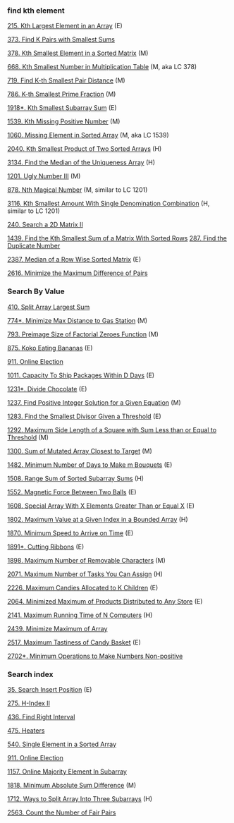 
### find kth element

[215. Kth Largest Element in an Array](https://github.com/tatadyj/leetcode/tree/main/215.kth-largest-element-in-an-array) (E)

[373. Find K Pairs with Smallest Sums]()

[378. Kth Smallest Element in a Sorted Matrix](https://github.com/tatadyj/leetcode/tree/main/378.kth-smallest-element-in-a-sorted-matrix) (M)

[668. Kth Smallest Number in Multiplication Table](https://github.com/tatadyj/leetcode/tree/main/668.kth-smallest-number-in-multiplication-table) (M, aka LC 378)

[719. Find K-th Smallest Pair Distance](https://github.com/tatadyj/leetcode/tree/main/719.find-k-th-smallest-pair-distance) (M)

[786. K-th Smallest Prime Fraction](https://github.com/tatadyj/leetcode/tree/main/786.k-th-smallest-prime-fraction) (M)

[1918*. Kth Smallest Subarray Sum](https://github.com/tatadyj/leetcode/tree/main/1918.kth-smallest-subarray-sum) (E)

[1539. Kth Missing Positive Number](https://github.com/tatadyj/leetcode/tree/main/1539.kth-missing-positive-number) (M)

[1060. Missing Element in Sorted Array](https://github.com/tatadyj/leetcode/tree/main/1060.missing-element-in-sorted-array) (M, aka LC 1539)

[2040. Kth Smallest Product of Two Sorted Arrays](https://github.com/tatadyj/leetcode/tree/main/2040.kth-smallest-product-of-two-sorted-arrays) (H)

[3134. Find the Median of the Uniqueness Array](https://github.com/tatadyj/leetcode/tree/main/3134.find-the-median-of-the-uniqueness-array) (H)

[1201. Ugly Number III](https://github.com/tatadyj/leetcode/tree/main/1201.ugly-number-iii) (M)

[878. Nth Magical Number](https://github.com/tatadyj/leetcode/tree/main/878.nth-magical-number) (M, similar to LC 1201)

[3116. Kth Smallest Amount With Single Denomination Combination](https://github.com/tatadyj/leetcode/tree/main/3116.kth-smallest-amount-with-single-denomination-combination) (H, similar to LC 1201)

[240. Search a 2D Matrix II]()

[1439. Find the Kth Smallest Sum of a Matrix With Sorted Rows]()
[287. Find the Duplicate Number]()

[2387. Median of a Row Wise Sorted Matrix]() (E)

[2616. Minimize the Maximum Difference of Pairs]()







### Search By Value

[410. Split Array Largest Sum](https://github.com/tatadyj/leetcode/tree/main/410.split-array-largest-sum)

[774*. Minimize Max Distance to Gas Station](https://github.com/tatadyj/leetcode/tree/main/774.minimize-max-distance-to-gas-station) (M)

[793. Preimage Size of Factorial Zeroes Function]() (M)

[875. Koko Eating Bananas](https://github.com/tatadyj/leetcode/tree/main/875.koko-eating-bananas) (E)

[911. Online Election](https://github.com/tatadyj/leetcode/tree/main/911.online-election)

[1011. Capacity To Ship Packages Within D Days](https://github.com/tatadyj/leetcode/tree/main/1011.capacity-to-ship-packages-within-d-days) (E)

[1231*. Divide Chocolate](https://github.com/tatadyj/leetcode/tree/main/1231.divide-chocolate) (E)

[1237. Find Positive Integer Solution for a Given Equation](https://github.com/tatadyj/leetcode/tree/main/1237.find-positive-integer-solution-for-a-given-equation) (M)

[1283. Find the Smallest Divisor Given a Threshold](https://github.com/tatadyj/leetcode/tree/main/1283.find-the-smallest-divisor-given-a-threshold) (E)

[1292. Maximum Side Length of a Square with Sum Less than or Equal to Threshold](https://github.com/tatadyj/leetcode/tree/main/1292.maximum-side-length-of-a-square-with-sum-less-than-or-equal-to-threshold) (M)

[1300. Sum of Mutated Array Closest to Target](https://github.com/tatadyj/leetcode/tree/main/1300.sum-of-mutated-array-closest-to-target) (M)

[1482. Minimum Number of Days to Make m Bouquets](https://github.com/tatadyj/leetcode/tree/main/1482.minimum-number-of-days-to-make-m-bouquets) (E)

[1508. Range Sum of Sorted Subarray Sums](https://github.com/tatadyj/leetcode/tree/main/1508.range-sum-of-sorted-subarray-sums) (H)

[1552. Magnetic Force Between Two Balls](https://github.com/tatadyj/leetcode/tree/main/1552.magnetic-force-between-two-balls) (E)

[1608. Special Array With X Elements Greater Than or Equal X](https://github.com/tatadyj/leetcode/tree/main/1608.special-array-with-x-elements-greater-than-or-equal-x) (E)

[1802. Maximum Value at a Given Index in a Bounded Array](https://github.com/tatadyj/leetcode/tree/main/1802.maximum-value-at-a-given-index-in-a-bounded-array) (H)

[1870. Minimum Speed to Arrive on Time](https://github.com/tatadyj/leetcode/tree/main/1870.minimum-speed-to-arrive-on-time) (E)

[1891*. Cutting Ribbons](https://github.com/tatadyj/leetcode/tree/main/1891.cutting-ribbons) (E)

[1898. Maximum Number of Removable Characters](https://github.com/tatadyj/leetcode/tree/main/1898.maximum-number-of-removable-characters) (M)

[2071. Maximum Number of Tasks You Can Assign](https://github.com/tatadyj/leetcode/tree/main/2071.maximum-number-of-tasks-you-can-assign) (H)

[2226. Maximum Candies Allocated to K Children](https://github.com/tatadyj/leetcode/tree/main/2226.maximum-candies-allocated-to-k-children) (E)

[2064. Minimized Maximum of Products Distributed to Any Store](https://github.com/tatadyj/leetcode/tree/main/2064.minimized-maximum-of-products-distributed-to-any-store) (E)

[2141. Maximum Running Time of N Computers](https://github.com/tatadyj/leetcode/tree/main/2141.maximum-running-time-of-n-computers) (H)

[2439. Minimize Maximum of Array](https://github.com/tatadyj/leetcode/tree/main/2439.minimize-maximum-of-array)

[2517. Maximum Tastiness of Candy Basket](https://github.com/tatadyj/leetcode/tree/main/2517.maximum-tastiness-of-candy-basket) (E)

[2702*. Minimum Operations to Make Numbers Non-positive]() 



### Search index 

[35. Search Insert Position](https://github.com/tatadyj/leetcode/tree/main/35.search-insert-position) (E)

[275. H-Index II](https://github.com/tatadyj/leetcode/tree/main/275.h-index-ii)

[436. Find Right Interval](https://github.com/tatadyj/leetcode/tree/main/436.find-right-interval) 

[475. Heaters](https://github.com/tatadyj/leetcode/tree/main/475.heaters) 

[540. Single Element in a Sorted Array](https://github.com/tatadyj/leetcode/tree/main/540.single-element-in-a-sorted-array)

[911. Online Election](https://github.com/tatadyj/leetcode/tree/main/911.online-election)

[1157. Online Majority Element In Subarray]()

[1818. Minimum Absolute Sum Difference](https://github.com/tatadyj/leetcode/tree/main/1818.minimum-absolute-sum-difference) (M)

[1712. Ways to Split Array Into Three Subarrays](https://github.com/tatadyj/leetcode/tree/main/1712.ways-to-split-array-into-three-subarrays) (H)

[2563. Count the Number of Fair Pairs](https://github.com/tatadyj/leetcode/tree/main/2563.count-the-number-of-fair-pairs)